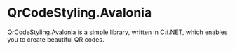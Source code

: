 # QrCodeStyling.Avalonia
QrCodeStyling.Avalonia is a simple library, written in C#.NET, which enables you to create beautiful QR codes.
